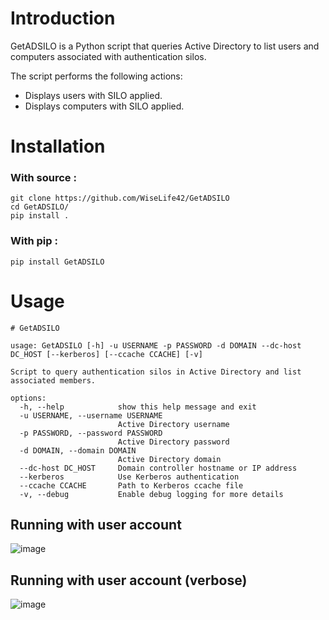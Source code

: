 # Introduction
GetADSILO is a Python script that queries Active Directory to list users and computers associated with authentication silos.

The script performs the following actions:
* Displays users with SILO applied.
* Displays computers with SILO applied.

# Installation

### With source :
```
git clone https://github.com/WiseLife42/GetADSILO
cd GetADSILO/
pip install .
```

### With pip :
```
pip install GetADSILO
```

# Usage
```
# GetADSILO

usage: GetADSILO [-h] -u USERNAME -p PASSWORD -d DOMAIN --dc-host DC_HOST [--kerberos] [--ccache CCACHE] [-v]

Script to query authentication silos in Active Directory and list associated members.

options:
  -h, --help            show this help message and exit
  -u USERNAME, --username USERNAME
                        Active Directory username
  -p PASSWORD, --password PASSWORD
                        Active Directory password
  -d DOMAIN, --domain DOMAIN
                        Active Directory domain
  --dc-host DC_HOST     Domain controller hostname or IP address
  --kerberos            Use Kerberos authentication
  --ccache CCACHE       Path to Kerberos ccache file
  -v, --debug           Enable debug logging for more details

```
## Running with user account
![image](https://github.com/user-attachments/assets/eb1306cb-f7aa-44c9-a2a3-b9055f1b3d1c)

## Running with user account (verbose)
![image](https://github.com/user-attachments/assets/b7bed261-df73-4fa7-a404-20bfa95e2ccb)





